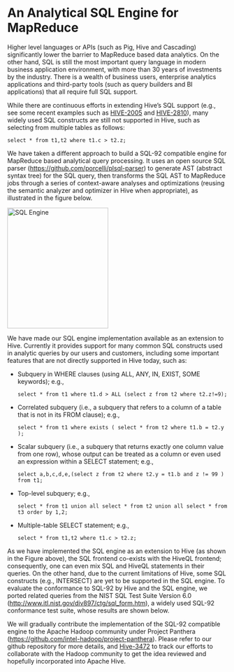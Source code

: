 # An Analytical SQL Engine for MapReduce #

Higher level languages or APIs (such as Pig, Hive and Cascading) significantly lower the barrier to MapReduce based data analytics. On the other hand, SQL is still the most important query language in modern business application environment, with more than 30 years of investments by the industry. There is a wealth of business users, enterprise analytics applications and third-party tools (such as query builders and BI applications) that all require full SQL support.

While there are continuous efforts in extending Hive’s SQL support (e.g., see some recent examples such as [HIVE-2005](https://issues.apache.org/jira/browse/HIVE-2005) and [HIVE-2810](https://issues.apache.org/jira/browse/HIVE-2810)), many widely used SQL constructs are still not supported in Hive, such as selecting from multiple tables as follows:

`select * from t1,t2 where t1.c > t2.z;`

We have taken a different approach to build a SQL-92 compatible engine for MapReduce based analytical query processing. It uses an open source SQL parser (<https://github.com/porcelli/plsql-parser>) to generate AST (abstract syntax tree) for the SQL query, then transforms the SQL AST to MapReduce jobs through a series of context-aware analyses and optimizations (reusing the semantic analyzer and optimizer in Hive when appropriate), as illustrated in the figure below.

<img src="https://raw.github.com/intel-hadoop/hive-0.9-panthera/master/images/sql_engine.jpg" alt="SQL Engine" width="231" height="276" />

We have made our SQL engine implementation available as an extension to Hive. Currently it provides support for many common SQL constructs used in analytic queries by our users and customers, including some important features that are not directly supported in Hive today, such as:

* Subquery in WHERE clauses (using ALL, ANY, IN, EXIST, SOME keywords); e.g.,

  `select * from t1 where t1.d > ALL (select z from t2 where t2.z!=9);`

* Correlated subquery (i.e., a subquery that refers to a column of a table that is not in its FROM clause); e.g.,

  `select * from t1 where exists ( select * from t2 where t1.b = t2.y );`

* Scalar subquery (i.e., a subquery that returns exactly one column value from one row), whose output can be treated as a column or even used an expression within a SELECT statement; e.g.,

  `select a,b,c,d,e,(select z from t2 where t2.y = t1.b and z != 99 ) from t1;`

* Top-level subquery; e.g.,

  `select * from t1 union all select * from t2 union all select * from t3 order by 1,2;`

* Multiple-table SELECT statement; e.g., 

  `select * from t1,t2 where t1.c > t2.z;`

As we have implemented the SQL engine as an extension to Hive (as shown in the Figure above), the SQL frontend co-exists with the HiveQL frontend; consequently, one can even mix SQL and HiveQL statements in their queries. On the other hand, due to the current limitations of Hive, some SQL constructs (e.g., INTERSECT) are yet to be supported in the SQL engine. To evaluate the conformance to SQL-92 by Hive and the SQL engine, we ported related queries from the NIST SQL Test Suite Version 6.0 (<http://www.itl.nist.gov/div897/ctg/sql_form.htm>), a widely used SQL-92 conformance test suite, whose results are shown below.


We will gradually contribute the implementation of the SQL-92 compatible engine to the Apache Hadoop community under Project Panthera (<https://github.com/intel-hadoop/project-panthera>). Please refer to our github repository for more details, and [Hive-3472](https://issues.apache.org/jira/browse/HIVE-3472) to track our efforts to collaborate with the Hadoop community to get the idea reviewed and hopefully incorporated into Apache Hive.

